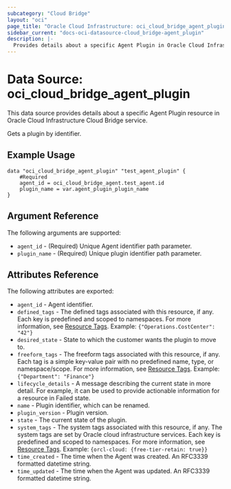 ```yaml
---
subcategory: "Cloud Bridge"
layout: "oci"
page_title: "Oracle Cloud Infrastructure: oci_cloud_bridge_agent_plugin"
sidebar_current: "docs-oci-datasource-cloud_bridge-agent_plugin"
description: |-
  Provides details about a specific Agent Plugin in Oracle Cloud Infrastructure Cloud Bridge service
---
```


# Data Source: oci_cloud_bridge_agent_plugin
This data source provides details about a specific Agent Plugin resource in Oracle Cloud Infrastructure Cloud Bridge service.

Gets a plugin by identifier.

## Example Usage

```hcl
data "oci_cloud_bridge_agent_plugin" "test_agent_plugin" {
	#Required
	agent_id = oci_cloud_bridge_agent.test_agent.id
	plugin_name = var.agent_plugin_plugin_name
}
```

## Argument Reference

The following arguments are supported:

* `agent_id` - (Required) Unique Agent identifier path parameter.
* `plugin_name` - (Required) Unique plugin identifier path parameter.


## Attributes Reference

The following attributes are exported:

* `agent_id` - Agent identifier.
* `defined_tags` - The defined tags associated with this resource, if any. Each key is predefined and scoped to namespaces. For more information, see [Resource Tags](https://docs.cloud.oracle.com/iaas/Content/General/Concepts/resourcetags.htm). Example: `{"Operations.CostCenter": "42"}` 
* `desired_state` - State to which the customer wants the plugin to move to.
* `freeform_tags` - The freeform tags associated with this resource, if any. Each tag is a simple key-value pair with no predefined name, type, or namespace/scope. For more information, see [Resource Tags](https://docs.cloud.oracle.com/iaas/Content/General/Concepts/resourcetags.htm). Example: `{"Department": "Finance"}` 
* `lifecycle_details` - A message describing the current state in more detail. For example, it can be used to provide actionable information for a resource in Failed state.
* `name` - Plugin identifier, which can be renamed.
* `plugin_version` - Plugin version.
* `state` - The current state of the plugin.
* `system_tags` - The system tags associated with this resource, if any. The system tags are set by Oracle cloud infrastructure services. Each key is predefined and scoped to namespaces. For more information, see [Resource Tags](https://docs.cloud.oracle.com/iaas/Content/General/Concepts/resourcetags.htm). Example: `{orcl-cloud: {free-tier-retain: true}}` 
* `time_created` - The time when the Agent was created. An RFC3339 formatted datetime string.
* `time_updated` - The time when the Agent was updated. An RFC3339 formatted datetime string.

